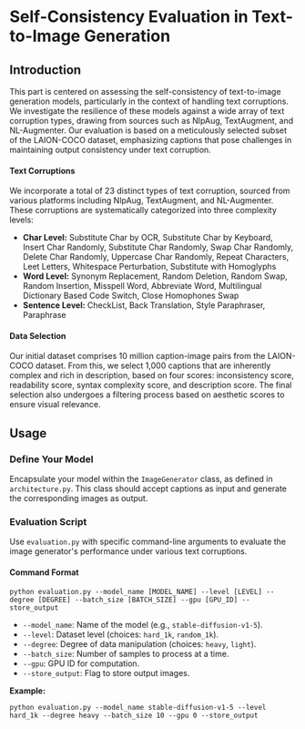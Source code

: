 # Self-Consistency Evaluation in Text-to-Image Generation

## Introduction

This part is centered on assessing the self-consistency of text-to-image generation models, particularly in the context of handling text corruptions. We investigate the resilience of these models against a wide array of text corruption types, drawing from sources such as NlpAug, TextAugment, and NL-Augmenter. Our evaluation is based on a meticulously selected subset of the LAION-COCO dataset, emphasizing captions that pose challenges in maintaining output consistency under text corruption.

#### Text Corruptions

We incorporate a total of 23 distinct types of text corruption, sourced from various platforms including NlpAug, TextAugment, and NL-Augmenter. These corruptions are systematically categorized into three complexity levels:

- **Char Level:** Substitute Char by OCR, Substitute Char by Keyboard, Insert Char Randomly, Substitute Char Randomly, Swap Char Randomly, Delete Char Randomly, Uppercase Char Randomly, Repeat Characters, Leet Letters, Whitespace Perturbation, Substitute with Homoglyphs
- **Word Level:** Synonym Replacement, Random Deletion, Random Swap, Random Insertion, Misspell Word, Abbreviate Word, Multilingual Dictionary Based Code Switch, Close Homophones Swap
- **Sentence Level:** CheckList, Back Translation, Style Paraphraser, Paraphrase

#### Data Selection

Our initial dataset comprises 10 million caption-image pairs from the LAION-COCO dataset. From this, we select 1,000 captions that are inherently complex and rich in description, based on four scores: inconsistency score, readability score, syntax complexity score, and description score. The final selection also undergoes a filtering process based on aesthetic scores to ensure visual relevance.

## Usage

### Define Your Model

Encapsulate your model within the `ImageGenerator` class, as defined in `architecture.py`. This class should accept captions as input and generate the corresponding images as output.

### Evaluation Script

Use `evaluation.py` with specific command-line arguments to evaluate the image generator's performance under various text corruptions.

#### Command Format

`python evaluation.py --model_name [MODEL_NAME] --level [LEVEL] --degree [DEGREE] --batch_size [BATCH_SIZE] --gpu [GPU_ID] --store_output`

- `--model_name`: Name of the model (e.g., `stable-diffusion-v1-5`).
- `--level`: Dataset level (choices: `hard_1k`, `random_1k`).
- `--degree`: Degree of data manipulation (choices: `heavy`, `light`).
- `--batch_size`: Number of samples to process at a time.
- `--gpu`: GPU ID for computation.
- `--store_output`: Flag to store output images.

**Example:**

`python evaluation.py --model_name stable-diffusion-v1-5 --level hard_1k --degree heavy --batch_size 10 --gpu 0 --store_output`